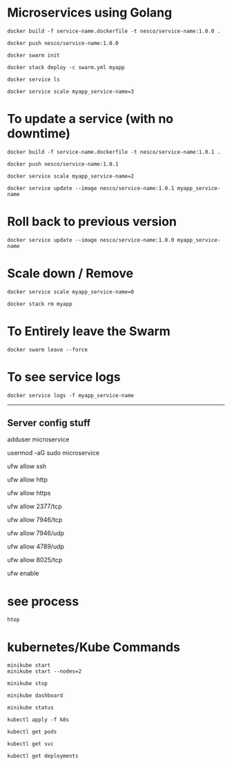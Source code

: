 # Microservices using Golang

```
docker build -f service-name.dockerfile -t nesco/service-name:1.0.0 .
```

```
docker push nesco/service-name:1.0.0
```

```
docker swarm init
```

```
docker stack deploy -c swarm.yml myapp
```

```
docker service ls
```

```
docker service scale myapp_service-name=3
```

# To update a service (with no downtime)

```
docker build -f service-name.dockerfile -t nesco/service-name:1.0.1 .
```

```
docker push nesco/service-name:1.0.1
```

```
docker service scale myapp_service-name=2
```

```
docker service update --image nesco/service-name:1.0.1 myapp_service-name
```

# Roll back to previous version

```
docker service update --image nesco/service-name:1.0.0 myapp_service-name
```

# Scale down / Remove

```
docker service scale myapp_service-name=0
```

```
docker stack rm myapp
```

# To Entirely leave the Swarm

```
docker swarm leave --force
```

# To see service logs

```
docker service logs -f myapp_service-name
```

---

## Server config stuff

adduser microservice

usermod -aG sudo microservice

ufw allow ssh

ufw allow http

ufw allow https

ufw allow 2377/tcp

ufw allow 7946/tcp

ufw allow 7946/udp

ufw allow 4789/udp

ufw allow 8025/tcp

ufw enable

# see process

```
htop
```

# kubernetes/Kube Commands

```
minikube start
minikube start --nodes=2
```

```
minikube stop
```

```
minikube dashboard
```

```
minikube status
```

```
kubectl apply -f k8s
```

```
kubectl get pods
```

```
kubectl get svc
```

```
kubectl get deployments
```
